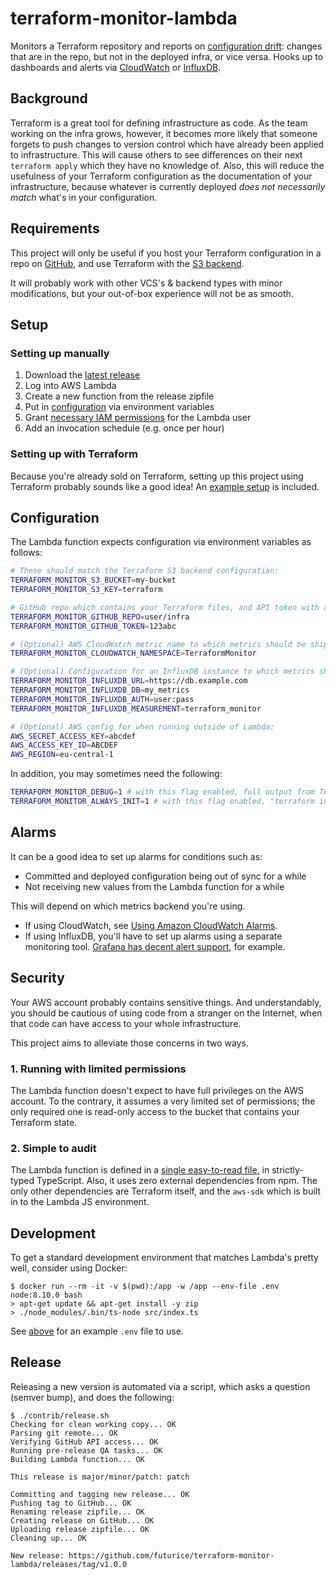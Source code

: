 # terraform-monitor-lambda

Monitors a Terraform repository and reports on [configuration drift](https://www.hashicorp.com/blog/detecting-and-managing-drift-with-terraform): changes that are in the repo, but not in the deployed infra, or vice versa. Hooks up to dashboards and alerts via [CloudWatch](https://aws.amazon.com/cloudwatch/) or [InfluxDB](https://docs.influxdata.com/influxdb/).

## Background

Terraform is a great tool for defining infrastructure as code. As the team working on the infra grows, however, it becomes more likely that someone forgets to push changes to version control which have already been applied to infrastructure. This will cause others to see differences on their next `terraform apply` which they have no knowledge of. Also, this will reduce the usefulness of your Terraform configuration as the documentation of your infrastructure, because whatever is currently deployed _does not necessarily match_ what's in your configuration.

## Requirements

This project will only be useful if you host your Terraform configuration in a repo on [GitHub](https://github.com/), and use Terraform with the [S3 backend](https://www.terraform.io/docs/backends/types/s3.html).

It will probably work with other VCS's & backend types with minor modifications, but your out-of-box experience will not be as smooth.

## Setup

### Setting up manually

1. Download the [latest release](https://github.com/futurice/terraform-monitor-lambda/releases)
1. Log into AWS Lambda
1. Create a new function from the release zipfile
1. Put in [configuration](#configuration) via environment variables
1. Grant [necessary IAM permissions](contrib/terraform-example/permissions.tf) for the Lambda user
1. Add an invocation schedule (e.g. once per hour)

### Setting up with Terraform

Because you're already sold on Terraform, setting up this project using Terraform probably sounds like a good idea! An [example setup](contrib/terraform-example) is included.

## Configuration

The Lambda function expects configuration via environment variables as follows:

```bash
# These should match the Terraform S3 backend configuration:
TERRAFORM_MONITOR_S3_BUCKET=my-bucket
TERRAFORM_MONITOR_S3_KEY=terraform

# GitHub repo which contains your Terraform files, and API token with access to it:
TERRAFORM_MONITOR_GITHUB_REPO=user/infra
TERRAFORM_MONITOR_GITHUB_TOKEN=123abc

# (Optional) AWS CloudWatch metric name to which metrics should be shipped:
TERRAFORM_MONITOR_CLOUDWATCH_NAMESPACE=TerraformMonitor

# (Optional) Configuration for an InfluxDB instance to which metrics should be shipped:
TERRAFORM_MONITOR_INFLUXDB_URL=https://db.example.com
TERRAFORM_MONITOR_INFLUXDB_DB=my_metrics
TERRAFORM_MONITOR_INFLUXDB_AUTH=user:pass
TERRAFORM_MONITOR_INFLUXDB_MEASUREMENT=terraform_monitor

# (Optional) AWS config for when running outside of Lambda:
AWS_SECRET_ACCESS_KEY=abcdef
AWS_ACCESS_KEY_ID=ABCDEF
AWS_REGION=eu-central-1
```

In addition, you may sometimes need the following:

```bash
TERRAFORM_MONITOR_DEBUG=1 # with this flag enabled, full output from Terraform commands is written to logs
TERRAFORM_MONITOR_ALWAYS_INIT=1 # with this flag enabled, "terraform init" will always be ran, even when the results could be cached
```

## Alarms

It can be a good idea to set up alarms for conditions such as:

- Committed and deployed configuration being out of sync for a while
- Not receiving new values from the Lambda function for a while

This will depend on which metrics backend you're using.

- If using CloudWatch, see [Using Amazon CloudWatch Alarms](https://docs.aws.amazon.com/AmazonCloudWatch/latest/monitoring/AlarmThatSendsEmail.html).
- If using InfluxDB, you'll have to set up alarms using a separate monitoring tool. [Grafana has decent alert support](http://docs.grafana.org/alerting/rules/), for example.

## Security

Your AWS account probably contains sensitive things. And understandably, you should be cautious of using code from a stranger on the Internet, when that code can have access to your whole infrastructure.

This project aims to alleviate those concerns in two ways.

### 1. Running with limited permissions

The Lambda function doesn't expect to have full privileges on the AWS account. To the contrary, it assumes a very limited set of permissions; the only required one is read-only access to the bucket that contains your Terraform state.

### 2. Simple to audit

The Lambda function is defined in a [single easy-to-read file](src/), in strictly-typed TypeScript. Also, it uses zero external dependencies from npm. The only other dependencies are Terraform itself, and the `aws-sdk` which is built in to the Lambda JS environment.

## Development

To get a standard development environment that matches Lambda's pretty well, consider using Docker:

```console
$ docker run --rm -it -v $(pwd):/app -w /app --env-file .env node:8.10.0 bash
> apt-get update && apt-get install -y zip
> ./node_modules/.bin/ts-node src/index.ts
```

See [above](#configuration) for an example `.env` file to use.

## Release

Releasing a new version is automated via a script, which asks a question (semver bump), and does the following:

```console
$ ./contrib/release.sh
Checking for clean working copy... OK
Parsing git remote... OK
Verifying GitHub API access... OK
Running pre-release QA tasks... OK
Building Lambda function... OK

This release is major/minor/patch: patch

Committing and tagging new release... OK
Pushing tag to GitHub... OK
Renaming release zipfile... OK
Creating release on GitHub... OK
Uploading release zipfile... OK
Cleaning up... OK

New release: https://github.com/futurice/terraform-monitor-lambda/releases/tag/v1.0.0
```
